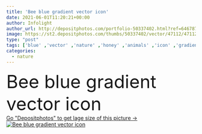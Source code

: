 ```yaml
---
title: 'Bee blue gradient vector icon'
date: 2021-06-01T11:20:21+00:00
author: Infolight
author_url: http://depositphotos.com/portfolio-50337402.html?ref=64678756
image: https://st2.depositphotos.com/thumbs/50337402/vector/47112/471125184/api_thumb_450.jpg?forcejpeg=true
type: "post"
tags: ['blue' ,'vector' ,'nature' ,'honey' ,'animals' ,'icon' ,'gradient' ,'bee' ,'logo' ,'eps' ,'premium' ,'hive' ,'farming and gardening' ]
categories: 
  - nature
---
```

<div aling="center">
            <font size="60"> Bee blue gradient vector icon</font>   
</div>
<div>
    <a href='https://depositphotos.com/471125184/stock-illustration-bee-blue-gradient-vector-icon.html?ref=64678756' target=_blank > Go "Depositphotos" to get lage size of this picture ->
        <img href='https://depositphotos.com/471125184/stock-illustration-bee-blue-gradient-vector-icon.html?ref=64678756' src='https://st2.depositphotos.com/50337402/47112/v/950/depositphotos_471125184-stock-illustration-bee-blue-gradient-vector-icon.jpg?forcejpeg=true' alt='Bee blue gradient vector icon' >
    </a>
</div>
